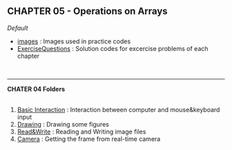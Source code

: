 <h2> CHAPTER 05 - Operations on Arrays </h2>


*Default*
<ul>
  <li><a href="https://github.com/AhnJunYeong0319/PoseEstimation/tree/main/CHAPTER4/images">images</a> : Images used in practice codes</li>
  <li><a href="https://github.com/AhnJunYeong0319/PoseEstimation/tree/main/CHAPTER4/ExerciseQuestions">ExerciseQuestions</a> : Solution codes for excercise problems of each chapter
</ul>
<br>
<hr>
<strong>CHATER 04 Folders</strong>
<br><br>
<ol>
  <li><a href="https://github.com/AhnJunYeong0319/PoseEstimation/tree/main/CHAPTER4/Basic%20Interact">Basic Interaction</a> : Interaction between computer and mouse&keyboard input</li>
  
  <li><a href="https://github.com/AhnJunYeong0319/PoseEstimation/tree/main/CHAPTER4/Drawing">Drawing</a> : Drawing some figures</li>
  <li><a href="https://github.com/AhnJunYeong0319/PoseEstimation/tree/main/CHAPTER4/Read%26Write">Read&Write</a> : Reading and Writing image files</li>
  <li><a href="https://github.com/AhnJunYeong0319/PoseEstimation/tree/main/CHAPTER4/Camera">Camera</a> : Getting the frame from real-time camera </li>
</ol>
